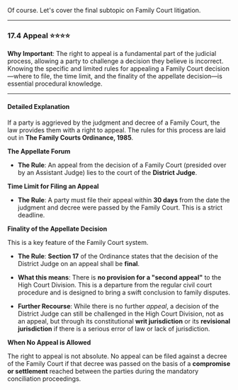 Of course. Let's cover the final subtopic on Family Court litigation.

---

### 17.4 Appeal ⭐⭐⭐⭐

**Why Important**: The right to appeal is a fundamental part of the judicial process, allowing a party to challenge a decision they believe is incorrect. Knowing the specific and limited rules for appealing a Family Court decision—where to file, the time limit, and the finality of the appellate decision—is essential procedural knowledge.

---

#### Detailed Explanation

If a party is aggrieved by the judgment and decree of a Family Court, the law provides them with a right to appeal. The rules for this process are laid out in **The Family Courts Ordinance, 1985**.

**The Appellate Forum**

- **The Rule**: An appeal from the decision of a Family Court (presided over by an Assistant Judge) lies to the court of the **District Judge**.
    

**Time Limit for Filing an Appeal**

- **The Rule**: A party must file their appeal within **30 days** from the date the judgment and decree were passed by the Family Court. This is a strict deadline.
    

**Finality of the Appellate Decision**

This is a key feature of the Family Court system.

- **The Rule**: **Section 17** of the Ordinance states that the decision of the District Judge on an appeal shall be **final**.
    
- **What this means**: There is **no provision for a "second appeal"** to the High Court Division. This is a departure from the regular civil court procedure and is designed to bring a swift conclusion to family disputes.
    
- **Further Recourse**: While there is no further _appeal_, a decision of the District Judge can still be challenged in the High Court Division, not as an appeal, but through its constitutional **writ jurisdiction** or its **revisional jurisdiction** if there is a serious error of law or lack of jurisdiction.
    

**When No Appeal is Allowed**

The right to appeal is not absolute. No appeal can be filed against a decree of the Family Court if that decree was passed on the basis of a **compromise or settlement** reached between the parties during the mandatory conciliation proceedings.